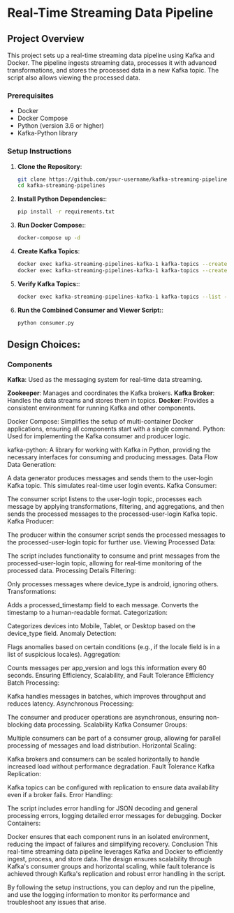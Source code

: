 # Real-Time Streaming Data Pipeline

## Project Overview

This project sets up a real-time streaming data pipeline using Kafka and Docker. The pipeline ingests streaming data, processes it with advanced transformations, and stores the processed data in a new Kafka topic. The script also allows viewing the processed data.

### Prerequisites

- Docker
- Docker Compose
- Python (version 3.6 or higher)
- Kafka-Python library

### Setup Instructions

1. **Clone the Repository**:

   ```bash
   git clone https://github.com/your-username/kafka-streaming-pipelines.git
   cd kafka-streaming-pipelines

2. **Install Python Dependencies:**:

   ```bash
   pip install -r requirements.txt

3. **Run Docker Compose:**:

   ```bash
   docker-compose up -d

4. **Create Kafka Topics**:

     ```bash
   docker exec kafka-streaming-pipelines-kafka-1 kafka-topics --create --topic user-login --bootstrap-server localhost:29092 --replication-factor 1 --partitions 1
   docker exec kafka-streaming-pipelines-kafka-1 kafka-topics --create --topic processed-user-login --bootstrap-server localhost:29092 --replication-factor 1 --partitions 1

5. **Verify Kafka Topics:**:

    ```bash
   docker exec kafka-streaming-pipelines-kafka-1 kafka-topics --list --bootstrap-server localhost:29092

6. **Run the Combined Consumer and Viewer Script:**:

   ```bash
   python consumer.py

## Design Choices:

### Components

**Kafka**: Used as the messaging system for real-time data streaming.

**Zookeeper**: Manages and coordinates the Kafka brokers.
**Kafka Broker**: Handles the data streams and stores them in topics.
**Docker**: Provides a consistent environment for running Kafka and other components.

Docker Compose: Simplifies the setup of multi-container Docker applications, ensuring all components start with a single command.
Python: Used for implementing the Kafka consumer and producer logic.

kafka-python: A library for working with Kafka in Python, providing the necessary interfaces for consuming and producing messages.
Data Flow
Data Generation:

A data generator produces messages and sends them to the user-login Kafka topic. This simulates real-time user login events.
Kafka Consumer:

The consumer script listens to the user-login topic, processes each message by applying transformations, filtering, and aggregations, and then sends the processed messages to the processed-user-login Kafka topic.
Kafka Producer:

The producer within the consumer script sends the processed messages to the processed-user-login topic for further use.
Viewing Processed Data:

The script includes functionality to consume and print messages from the processed-user-login topic, allowing for real-time monitoring of the processed data.
Processing Details
Filtering:

Only processes messages where device_type is android, ignoring others.
Transformations:

Adds a processed_timestamp field to each message.
Converts the timestamp to a human-readable format.
Categorization:

Categorizes devices into Mobile, Tablet, or Desktop based on the device_type field.
Anomaly Detection:

Flags anomalies based on certain conditions (e.g., if the locale field is in a list of suspicious locales).
Aggregation:

Counts messages per app_version and logs this information every 60 seconds.
Ensuring Efficiency, Scalability, and Fault Tolerance
Efficiency
Batch Processing:

Kafka handles messages in batches, which improves throughput and reduces latency.
Asynchronous Processing:

The consumer and producer operations are asynchronous, ensuring non-blocking data processing.
Scalability
Kafka Consumer Groups:

Multiple consumers can be part of a consumer group, allowing for parallel processing of messages and load distribution.
Horizontal Scaling:

Kafka brokers and consumers can be scaled horizontally to handle increased load without performance degradation.
Fault Tolerance
Kafka Replication:

Kafka topics can be configured with replication to ensure data availability even if a broker fails.
Error Handling:

The script includes error handling for JSON decoding and general processing errors, logging detailed error messages for debugging.
Docker Containers:

Docker ensures that each component runs in an isolated environment, reducing the impact of failures and simplifying recovery.
Conclusion
This real-time streaming data pipeline leverages Kafka and Docker to efficiently ingest, process, and store data. The design ensures scalability through Kafka's consumer groups and horizontal scaling, while fault tolerance is achieved through Kafka's replication and robust error handling in the script.

By following the setup instructions, you can deploy and run the pipeline, and use the logging information to monitor its performance and troubleshoot any issues that arise.

